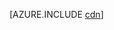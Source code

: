 <properties linkid="dev-net-common-tasks-cdn" urlDisplayName="CDN" pageTitle="How to use CDN - Azure feature guide" metaKeywords="Azure CDN, Azure CDN, Azure blobs, Azure caching, Azure add-ons, CDN, CDN加速, CDN服务, 主流CDN, 多场景加速, 免费CDN, CDN Web 应用加速, Web 应用加速, 网页加速, 静态加速, 下载加速, VOD加速, 流媒体直播加速, 云服务,  存储账户,缓存刷新, 回源, 云加速, 加速效果, 节点, 流量, CNAME, 带宽, 网速, 防盗链,https加速, 低成本带宽, 访问加速, CDN缓存, 存储账户, 云服务, Web 应用, 媒体服务, ICP备案号, ICP编号, ICP, 缓存刷新, 内容预取, 日志下载, CDN帮助文档, CDN技术文档" description="Learn how to use the Azure Content Delivery Network (CDN) to deliver high-bandwidth content by caching blobs and static content." metaCanonical="" services="" documentationCenter=".NET" title="" authors="" solutions="" manager="" editor="" />
<tags ms.service="cdn"
    ms.date=""
    wacn.date="01/21/2016"
    />

[AZURE.INCLUDE [cdn](../includes/cdn.md)]

  [cdn]: ../includes/cdn.md

